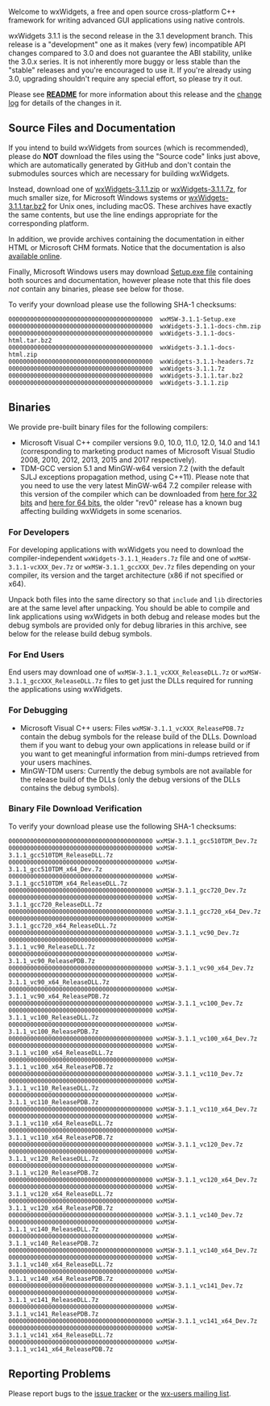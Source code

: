 Welcome to wxWidgets, a free and open source cross-platform C++ framework for writing advanced GUI applications using native controls.

wxWidgets 3.1.1 is the second release in the 3.1 development branch. This release is a "development" one as it makes (very few) incompatible API changes compared to 3.0 and does not guarantee the ABI stability, unlike the 3.0.x series. It is not inherently more buggy or less stable than the "stable" releases and you're encouraged to use it. If you're already using 3.0, upgrading shouldn't require any special effort, so please try it out.

Please see [**README**](https://raw.githubusercontent.com/wxWidgets/wxWidgets/v3.1.1/docs/readme.txt) for more information about this release and the [change log](https://raw.githubusercontent.com/wxWidgets/wxWidgets/v3.1.1/docs/changes.txt) for details of the changes in it.


## Source Files and Documentation

If you intend to build wxWidgets from sources (which is recommended), please do **NOT** download the files using the "Source code" links just above, which are automatically generated by GitHub and don't contain the submodules sources which are necessary for building wxWidgets.

Instead, download one of [wxWidgets-3.1.1.zip](https://github.com/wxWidgets/wxWidgets/releases/download/v3.1.1/wxWidgets-3.1.1.zip) or [wxWidgets-3.1.1.7z](https://github.com/wxWidgets/wxWidgets/releases/download/v3.1.1/wxWidgets-3.1.1.7z), for much smaller size, for Microsoft Windows systems or [wxWidgets-3.1.1.tar.bz2](https://github.com/wxWidgets/wxWidgets/releases/download/v3.1.1/wxWidgets-3.1.1.tar.bz2) for Unix ones, including macOS. These archives have exactly the same contents, but use the line endings appropriate for the corresponding platform.

In addition, we provide archives containing the documentation in either HTML or Microsoft CHM formats. Notice that the documentation is also [available online](https://docs.wxwidgets.org/3.1).

Finally, Microsoft Windows users may download [Setup.exe file](https://github.com/wxWidgets/wxWidgets/releases/download/v3.1.1/wxMSW-3.1.1-Setup.exe) containing both sources and documentation, however please note that this file does _not_ contain any binaries, please see below for those.

To verify your download please use the following SHA-1 checksums:

    0000000000000000000000000000000000000000  wxMSW-3.1.1-Setup.exe
    0000000000000000000000000000000000000000  wxWidgets-3.1.1-docs-chm.zip
    0000000000000000000000000000000000000000  wxWidgets-3.1.1-docs-html.tar.bz2
    0000000000000000000000000000000000000000  wxWidgets-3.1.1-docs-html.zip
    0000000000000000000000000000000000000000  wxWidgets-3.1.1-headers.7z
    0000000000000000000000000000000000000000  wxWidgets-3.1.1.7z
    0000000000000000000000000000000000000000  wxWidgets-3.1.1.tar.bz2
    0000000000000000000000000000000000000000  wxWidgets-3.1.1.zip

## Binaries

We provide pre-built binary files for the following compilers:

* Microsoft Visual C++ compiler versions 9.0, 10.0, 11.0, 12.0, 14.0 and 14.1 (corresponding to marketing product names of Microsoft Visual Studio 2008, 2010, 2012, 2013, 2015 and 2017 respectively).
* TDM-GCC version 5.1 and MinGW-w64 version 7.2 (with the default SJLJ exceptions propagation method, using C++11). Please note that you need to use the very latest MinGW-w64 7.2 compiler release with this version of the compiler which can be downloaded from [here for 32 bits](https://sourceforge.net/projects/mingw-w64/files/Toolchains%20targetting%20Win32/Personal%20Builds/mingw-builds/7.2.0/threads-win32/sjlj/i686-7.2.0-release-win32-sjlj-rt_v5-rev1.7z/download) and [here for 64 bits](https://sourceforge.net/projects/mingw-w64/files/Toolchains%20targetting%20Win64/Personal%20Builds/mingw-builds/7.2.0/threads-win32/seh/x86_64-7.2.0-release-win32-seh-rt_v5-rev1.7z/download), the older "rev0" release has a known bug affecting building wxWidgets in some scenarios.

### For Developers

For developing applications with wxWidgets you need to download the compiler-independent `wxWidgets-3.1.1_Headers.7z` file and one of `wxMSW-3.1.1-vcXXX_Dev.7z` or `wxMSW-3.1.1_gccXXX_Dev.7z` files depending on your compiler, its version and the target architecture (x86 if not specified or x64).

Unpack both files into the same directory so that `include` and `lib` directories are at the same level after unpacking. You should be able to compile and link applications using wxWidgets in both debug and release modes but the debug symbols are provided only for debug libraries in this archive, see below for the release build debug symbols.

### For End Users

End users may download one of `wxMSW-3.1.1_vcXXX_ReleaseDLL.7z` or `wxMSW-3.1.1_gccXXX_ReleaseDLL.7z` files to get just the DLLs required for running the applications using wxWidgets.

### For Debugging

* Microsoft Visual C++ users: Files `wxMSW-3.1.1_vcXXX_ReleasePDB.7z` contain the debug symbols for the release build of the DLLs. Download them if you want to debug your own applications in release build or if you want to get meaningful information from mini-dumps retrieved from your users machines.
* MinGW-TDM users: Currently the debug symbols are not available for the release build of the DLLs (only the debug versions of the DLLs contains the debug
  symbols).

### Binary File Download Verification

To verify your download please use the following SHA-1 checksums:

    0000000000000000000000000000000000000000 wxMSW-3.1.1_gcc510TDM_Dev.7z
    0000000000000000000000000000000000000000 wxMSW-3.1.1_gcc510TDM_ReleaseDLL.7z
    0000000000000000000000000000000000000000 wxMSW-3.1.1_gcc510TDM_x64_Dev.7z
    0000000000000000000000000000000000000000 wxMSW-3.1.1_gcc510TDM_x64_ReleaseDLL.7z
    0000000000000000000000000000000000000000 wxMSW-3.1.1_gcc720_Dev.7z
    0000000000000000000000000000000000000000 wxMSW-3.1.1_gcc720_ReleaseDLL.7z
    0000000000000000000000000000000000000000 wxMSW-3.1.1_gcc720_x64_Dev.7z
    0000000000000000000000000000000000000000 wxMSW-3.1.1_gcc720_x64_ReleaseDLL.7z
    0000000000000000000000000000000000000000 wxMSW-3.1.1_vc90_Dev.7z
    0000000000000000000000000000000000000000 wxMSW-3.1.1_vc90_ReleaseDLL.7z
    0000000000000000000000000000000000000000 wxMSW-3.1.1_vc90_ReleasePDB.7z
    0000000000000000000000000000000000000000 wxMSW-3.1.1_vc90_x64_Dev.7z
    0000000000000000000000000000000000000000 wxMSW-3.1.1_vc90_x64_ReleaseDLL.7z
    0000000000000000000000000000000000000000 wxMSW-3.1.1_vc90_x64_ReleasePDB.7z
    0000000000000000000000000000000000000000 wxMSW-3.1.1_vc100_Dev.7z
    0000000000000000000000000000000000000000 wxMSW-3.1.1_vc100_ReleaseDLL.7z
    0000000000000000000000000000000000000000 wxMSW-3.1.1_vc100_ReleasePDB.7z
    0000000000000000000000000000000000000000 wxMSW-3.1.1_vc100_x64_Dev.7z
    0000000000000000000000000000000000000000 wxMSW-3.1.1_vc100_x64_ReleaseDLL.7z
    0000000000000000000000000000000000000000 wxMSW-3.1.1_vc100_x64_ReleasePDB.7z
    0000000000000000000000000000000000000000 wxMSW-3.1.1_vc110_Dev.7z
    0000000000000000000000000000000000000000 wxMSW-3.1.1_vc110_ReleaseDLL.7z
    0000000000000000000000000000000000000000 wxMSW-3.1.1_vc110_ReleasePDB.7z
    0000000000000000000000000000000000000000 wxMSW-3.1.1_vc110_x64_Dev.7z
    0000000000000000000000000000000000000000 wxMSW-3.1.1_vc110_x64_ReleaseDLL.7z
    0000000000000000000000000000000000000000 wxMSW-3.1.1_vc110_x64_ReleasePDB.7z
    0000000000000000000000000000000000000000 wxMSW-3.1.1_vc120_Dev.7z
    0000000000000000000000000000000000000000 wxMSW-3.1.1_vc120_ReleaseDLL.7z
    0000000000000000000000000000000000000000 wxMSW-3.1.1_vc120_ReleasePDB.7z
    0000000000000000000000000000000000000000 wxMSW-3.1.1_vc120_x64_Dev.7z
    0000000000000000000000000000000000000000 wxMSW-3.1.1_vc120_x64_ReleaseDLL.7z
    0000000000000000000000000000000000000000 wxMSW-3.1.1_vc120_x64_ReleasePDB.7z
    0000000000000000000000000000000000000000 wxMSW-3.1.1_vc140_Dev.7z
    0000000000000000000000000000000000000000 wxMSW-3.1.1_vc140_ReleaseDLL.7z
    0000000000000000000000000000000000000000 wxMSW-3.1.1_vc140_ReleasePDB.7z
    0000000000000000000000000000000000000000 wxMSW-3.1.1_vc140_x64_Dev.7z
    0000000000000000000000000000000000000000 wxMSW-3.1.1_vc140_x64_ReleaseDLL.7z
    0000000000000000000000000000000000000000 wxMSW-3.1.1_vc140_x64_ReleasePDB.7z
    0000000000000000000000000000000000000000 wxMSW-3.1.1_vc141_Dev.7z
    0000000000000000000000000000000000000000 wxMSW-3.1.1_vc141_ReleaseDLL.7z
    0000000000000000000000000000000000000000 wxMSW-3.1.1_vc141_ReleasePDB.7z
    0000000000000000000000000000000000000000 wxMSW-3.1.1_vc141_x64_Dev.7z
    0000000000000000000000000000000000000000 wxMSW-3.1.1_vc141_x64_ReleaseDLL.7z
    0000000000000000000000000000000000000000 wxMSW-3.1.1_vc141_x64_ReleasePDB.7z


## Reporting Problems

Please report bugs to the [issue tracker](https://trac.wxwidgets.org/newticket) or the [wx-users mailing list](http://groups.google.com/group/wx-users).
